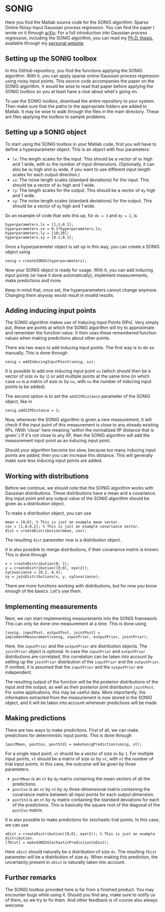 # SONIG
Here you find the Matlab source code for the SONIG algorithm: Sparse Online Noisy-Input Gaussian process regression. You can find the paper I wrote on it through [arXiv](https://arxiv.org/abs/1601.08068). For a full introduction into Gaussian process regression, including the SONIG algorithm, you can read my [Ph.D. thesis](http://hildobijl.com/Downloads/GPRT.pdf), available through my [personal website](http://hildobijl.com/Research.php).

## Setting up the SONIG toolbox

In this GitHub repository, you find the functions applying the SONIG algorithm. With it, you can apply sparse online Gaussian process regression using noisy input points. This source code accompanies the paper on the SONIG algorithm. It would be wise to read that paper before applying the SONIG toolbox so you at least have a clue about what's going on.

To use the SONIG toolbox, download the entire repository to your system. Then make sure that the paths to the appropriate folders are added to Matlab. It may be wise to walk through the files in the main directory. These are files applying the toolbox to sample problems.

## Setting up a SONIG object

To start using the SONIG toolbox in your Matlab code, first you will have to define a hyperparameter object. This is an object with four parameters:
- `lx`: The length scales for the input. This should be a vector of `dx` high and 1 wide, with `dx` the number of input dimensions. (Optionally, it can also be `dx` high and `dy` wide, if you want to use different input length scales for each output direction.)
- `sx`: The noise length scales (standard deviations) for the input. This should be a vector of `dx` high and 1 wide.
- `ly`: The length scales for the output. This should be a vector of `dy` high and 1 wide.
- `sy`: The noise length scales (standard deviations) for the output. This should be a vector of `dy` high and 1 wide.

So an example of code that sets this up, for `dx = 3` and `dy = 2`, is
```
hyperparameters.lx = [1;1;0.1];
hyperparameters.sx = 0.1*hyperparameters.lx;
hyperparameters.ly = [10;20];
hyperparameters.sy = [0.1;0.1];
```
Once a hyperparameter object is set up in this way, you can create a SONIG object using
```
sonig = createSONIG(hyperparameters);
```
Now your SONIG object is ready for usage. With it, you can add inducing input points (or have it done automatically), implement measurements, make predictions and more.

Keep in mind that, once set, the hyperparameters cannot change anymore. Changing them anyway would result in invalid results.

## Adding inducing input points

The SONIG algorithm makes use of Inducing Input Points (IIPs). Very simply put, these are points at which the SONIG algorithm will try to approximate and remember the function value. It then uses these remembered function values when making predictions about other points.

There are two ways to add inducing input points. The first way is to do so manually. This is done through
```
sonig = addInducingInputPoint(sonig, xu);
```
It is possible to add one inducing input point `xu` (which should then be a vector of size `dx` by `1`) or add multiple points at the same time (in which case `xu` is a matrix of size `dx` by `nu`, with `nu` the number of inducing input points to be added).

The second option is to set the `addIIPDistance` parameter of the SONIG object, like in
```
sonig.addIIPDistance = 1;
```
Now, whenever the SONIG algorithm is given a new measurement, it will check if the input point of this measurement is close to any already existing IIPs. (With 'close' here meaning 'within the normalized IIP distance that is given'.) If it's not close to any IIP, then the SONIG algorithm will add the measurement input point as an inducing input point.

Should your algorithm become too slow, because too many inducing input points are added, then you can increase this distance. This will generally make sure less inducing input points are added.

## Working with distributions

Before we continue, we should note that the SONIG algorithm works with Gaussian distributions. These distributions have a mean and a covariance. Any input point and any output value of the SONIG algorithm should be given as a distribution object.

To make a distribution object, you can use
```
mean = [0;0]; % This is just an example mean vector.
cov = [1,0;0,2]; % This is just an example covariance vector.
dist = createDistribution(mean, cov);
```
The resulting `dist` parameter now is a distribution object.

It is also possible to merge distributions, if their covariance matrix is known. This is done through
```
x = createDistribution(0, 1);
y = createDistribution([0;0], eye(2));
xyCovariance = [0.2, 0.4];
xy = joinDistributions(x, y, xyCovariance);
```
There are more functions working with distributions, but for now you know enough of the basics. Let's use them.

## Implementing measurements

Next, we can start implementing measurements into the SONIG framework. This can only be done one measurement at a time. This is done using
```
[sonig, inputPost, outputPost, jointPost] = implementMeasurement(sonig, inputPrior, outputPrior, jointPrior);
```
Here, the `inputPrior` and the `outputPrior` are distribution objects. The `jointPrior` object is optional. In case the `inputPrior` and `outputPrior` distributions are correlated, this correlation can be taken into account by setting up the `jointPrior` distribution of the `inputPrior` and the `outputPrior`. If omitted, it is assumed that the `inputPrior` and the `outputPrior` are independent.

The resulting output of the function will be the posterior distributions of the input and the output, as well as their posterior joint distribution `jointPost`. For some applications, this may be useful data. More importantly, the information extracted from the measurement is now stored in the SONIG object, and it will be taken into account whenever predictions will be made.

## Making predictions

There are two ways to make predictions. First of all, we can make predictions for deterministic input points. This is done through
```
[postMean, postCov, postStd] = makeSonigPrediction(sonig, xt);
```
For a single input point, `xt` should be a vector of size `dx` by `1`. For multiple input points, `xt` should be a matrix of size `dx` by `nt`, with `nt` the number of trial input points. In this case, the outcome will be given by three parameters.
- `postMean` is an `nt` by `dy` matrix containing the mean vectors of all the predictions.
- `postCov` is an `nt` by `nt` by `dy` three-dimensional matrix containing the covariance matrix between all input points for each output dimension.
- `postStd` is an `nt` by `dy` matrix containing the standard deviations for each of the predictions. This is basically the square root of the diagonal of the `postCov` matrix.
 
It is also possible to make predictions for stochastic trial points. In this case, we can use
```
xDist = createDistribution([0;0], eye(2)); % This is just an example distribution.
[fDist] = makeSONIGStochasticPrediction(xDist);
```
Here `xDist` should naturally be a distribution of size `dx`. The resulting `fDist` parameter will be a distribution of size `dy`. When making this prediction, the uncertainty present in `xDist` is naturally taken into account.

## Further remarks

The SONIG toolbox provided here is far from a finished product. You may encounter bugs while using it. Should you find any, make sure to notify us of them, so we try to fix them. And other feedback is of course also always welcome.
